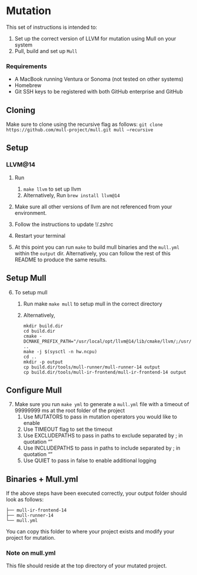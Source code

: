 # Mutation

This set of instructions is intended to:
1.	Set up the correct version of LLVM for mutation using Mull on your system
2.	Pull, build and set up `Mull`

### Requirements
- A MacBook running Ventura or Sonoma (not tested on other systems)
- Homebrew
- Git SSH keys to be registered with both GitHub enterprise and GitHub

## Cloning
Make sure to clone using the recursive flag as follows:
 ```git clone https://github.com/mull-project/mull.git mull –recursive```

## Setup


### LLVM@14
1.	Run 
    1.	`make llvm` to set up llvm 
    2.	Alternatively, Run `brew install llvm@14`
2.	Make sure all other versions of llvm are not referenced from your environment.
3.	Follow the instructions to update !/.zshrc
4. Restart your terminal 

5. At this point you can run `make` to build mull binaries and the `mull.yml` within the `output` dir. Alternatively, you can follow the rest of this README to produce the same results.

## Setup Mull
6.	To setup mull 
    1.	Run make `make mull` to setup mull in the correct directory
    2.	Alternatively, 

        ```
        mkdir build.dir
        cd build.dir
        cmake -DCMAKE_PREFIX_PATH="/usr/local/opt/llvm@14/lib/cmake/llvm/;/usr/local/opt/llvm@14/lib/cmake/clang/" .. 
        make -j $(sysctl -n hw.ncpu)
        cd ..
        mkdir -p output
        cp build.dir/tools/mull-runner/mull-runner-14 output
        cp build.dir/tools/mull-ir-frontend/mull-ir-frontend-14 output
        ```

## Configure Mull

7.	Make sure you run `make yml` to generate a `mull.yml` file with a timeout of 99999999 ms at the root folder of the project
    1.	Use MUTATORS to pass in mutation operators you would like to enable
    2.	Use TIMEOUT flag to set the timeout
    3.	Use EXCLUDEPATHS to pass in paths to exclude separated by ; in quotation “”
    4.	Use INCLUDEPATHS to pass in paths to include separated by ; in quotation “”
    5.	Use QUIET to pass in false to enable additional logging

## Binaries + Mull.yml
If the above steps have been executed correctly, your output folder should look as follows:
```output
├── mull-ir-frontend-14
├── mull-runner-14
└── mull.yml
```
You can copy this folder to where your project exists and modify your project for mutation. 
### Note on mull.yml
This file should reside at the top directory of your mutated project.
